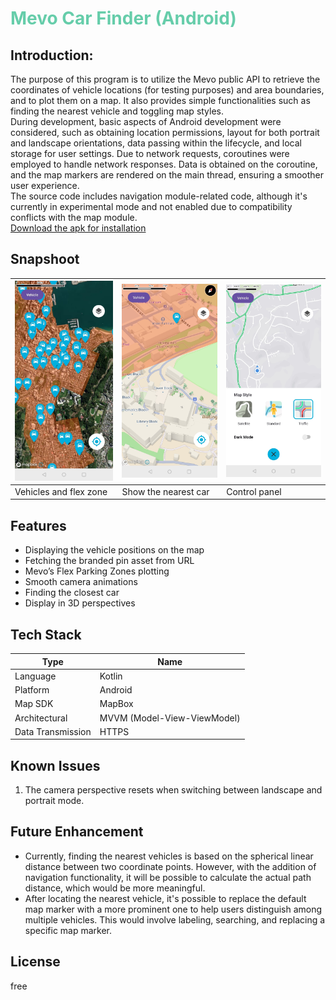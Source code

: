 # <font color=mediumaquamarine> Mevo Car Finder (Android) </font>

## Introduction:

The purpose of this program is to utilize the Mevo public API to retrieve the coordinates of vehicle
locations (for testing purposes) and area boundaries, and to plot them on a map. It also provides
simple functionalities such as finding the nearest vehicle and toggling map styles.   
During development, basic aspects of Android development were considered, such as obtaining location
permissions, layout for both portrait and landscape orientations, data passing within the lifecycle,
and local storage for user settings. Due to network requests, coroutines were employed to handle
network responses. Data is obtained on the coroutine, and the map markers are rendered on the main
thread, ensuring a smoother user experience.   
The source code includes navigation module-related code, although it's currently in experimental
mode and not enabled due to compatibility conflicts with the map module.  
[Download the apk for installation](https://github.com/Edmond-J/mevo_car_finder/releases/tag/v1.0.0)
## Snapshoot

 ![home](screenshot/ui-1.jpg) | ![team](screenshot/ui-3.jpg) | ![team](screenshot/ui-2.jpg) 
------------------------------|------------------------------|------------------------------
 Vehicles and flex zone       | Show the nearest car         | Control panel                

## Features

- Displaying the vehicle positions on the map
- Fetching the branded pin asset from URL
- Mevo’s Flex Parking Zones plotting
- Smooth camera animations
- Finding the closest car
- Display in 3D perspectives

## Tech Stack

| Type              | Name                        |
|-------------------|-----------------------------|
| Language          | Kotlin                      |
| Platform          | Android                     |
| Map SDK           | MapBox                      |
| Architectural     | MVVM (Model-View-ViewModel) |
| Data Transmission | HTTPS                       |

## Known Issues

1. The camera perspective resets when switching between landscape and portrait mode.

## Future Enhancement

- Currently, finding the nearest vehicles is based on the spherical linear distance between two
  coordinate points. However, with the addition of navigation functionality, it will be possible to
  calculate the actual path distance, which would be more meaningful.
- After locating the nearest vehicle, it's possible to replace the default map marker with a more
  prominent one to help users distinguish among multiple vehicles. This would involve labeling,
  searching, and replacing a specific map marker.

## License

free
